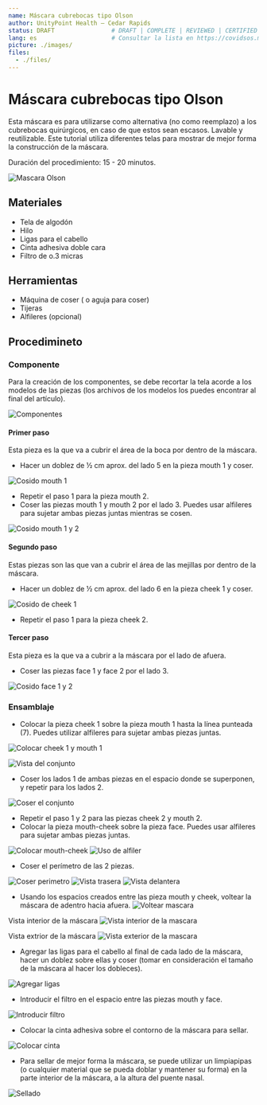 ```yaml
---
name: Máscara cubrebocas tipo Olson
author: UnityPoint Health – Cedar Rapids
status: DRAFT                # DRAFT | COMPLETE | REVIEWED | CERTIFIED
lang: es                     # Consultar la lista en https://covidsos.mx/lang
picture: ./images/
files:
  - ./files/
---
```


# Máscara cubrebocas tipo Olson

Esta máscara es para utilizarse como alternativa (no como reemplazo) a los cubrebocas quirúrgicos, en caso de que estos sean escasos. Lavable y reutilizable. Este tutorial utiliza diferentes telas para mostrar de mejor forma la construcción de la máscara.

Duración del procedimiento: 15 - 20 minutos.

![Mascara Olson](./images/olson_mask.png)

## Materiales

- Tela de algodón
- Hilo
- Ligas para el cabello
- Cinta adhesiva doble cara
- Filtro de o.3 micras

## Herramientas

- Máquina de coser ( o aguja para coser)
- Tijeras
- Alfileres (opcional)

## Procedimineto

### Componente
Para la creación de los componentes, se debe recortar la tela acorde a los modelos de las piezas (los archivos de los modelos los puedes encontrar al final del artículo).

![Componentes](./images/components.png)

#### Primer paso

Esta pieza es la que va a cubrir el área de la boca por dentro de la máscara.

- Hacer un doblez de ½ cm aprox. del lado 5 en la pieza mouth 1 y coser.

![Cosido mouth 1](./images/sewing_mouth_1.png)

- Repetir el paso 1 para la pieza mouth 2.
- Coser las piezas mouth 1 y mouth 2 por el lado 3. Puedes usar alfileres para sujetar ambas piezas juntas mientras se cosen.

![Cosido mouth 1 y 2](./images/sewing_mouths.png)

#### Segundo paso

Estas piezas son las que van a cubrir el área de las mejillas por dentro de la máscara.

- Hacer un doblez de ½ cm aprox. del lado 6 en la pieza cheek 1 y coser.

![Cosido de cheek 1](./images/sewing_cheek_1.png)

- Repetir el paso 1 para la pieza cheek 2.

#### Tercer paso

Esta pieza es la que va a cubrir a la máscara por el lado de afuera.

- Coser las piezas face 1 y face 2 por el lado 3.

![Cosido face 1 y 2](./images/sewing_face_1.png)

### Ensamblaje

- Colocar la pieza cheek 1 sobre la pieza mouth 1 hasta la línea punteada (7). Puedes utilizar alfileres para sujetar ambas piezas juntas.

![Colocar cheek 1 y mouth 1](./images/place_cheek_1.png)

![Vista del conjunto](./images/overview.png)

- Coser los lados 1 de ambas piezas en el espacio donde se superponen, y repetir para los lados 2.

![Coser el conjunto](./images/sewing_set.png)

- Repetir el paso 1 y 2 para las piezas cheek 2 y mouth 2.
- Colocar la pieza mouth-cheek sobre la pieza face. Puedes usar alfileres para sujetar ambas piezas juntas.

![Colocar mouth-cheek](./images/places_mouth_cheek.png)
![Uso de alfiler](./images/pin_overview.png)

- Coser el perímetro de las 2 piezas.

![Coser perimetro](./images/sewing_outside.png)
![Vista trasera](./images/back_view.png)
![Vista delantera](./images/front_view.png)

- Usando los espacios creados entre las pieza mouth y cheek, voltear la máscara de adentro hacia afuera.
![Voltear mascara](./images/flip_mask.png)

Vista interior de la máscara
![Vista interior de la mascara](./images/internal_view.png)

Vista extrior de la máscara
![Vista exterior de la mascara](./images/external_view.png)

- Agregar las ligas para el cabello al final de cada lado de la máscara, hacer un doblez sobre ellas y coser (tomar en consideración el tamaño de la máscara al hacer los dobleces).

![Agregar ligas](./images/adds_hair_bands.png)

- Introducir el filtro en el espacio entre las piezas mouth y face.

![Introducir filtro](./images/adds_filter.png)

- Colocar la cinta adhesiva sobre el contorno de la máscara para sellar.

![Colocar cinta](./images/adds_tape.png)

- Para sellar de mejor forma la máscara, se puede utilizar un limpiapipas (o cualquier material que se pueda doblar y mantener su forma) en la parte interior de la máscara, a la altura del puente nasal.

![Sellado](./images/sealing.png)
